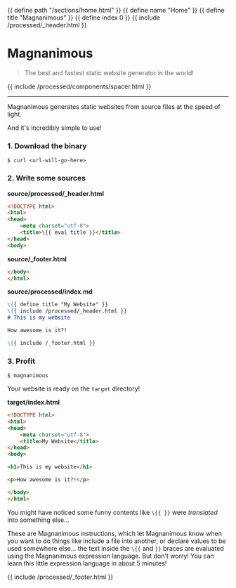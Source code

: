 {{ define path "/sections/home.html" }}
{{ define name "Home" }}
{{ define title "Magnanimous" }}
{{ define index 0 }}
{{ include /processed/_header.html }}

# Magnanimous

> The best and fastest static website generator in the world!

{{ include /processed/components/spacer.html }}
<hr>

Magnanimous generates static websites from source files at the speed of light.

And it's incredibly simple to use!

### 1. Download the binary

```
$ curl <url-will-go-here>
```

### 2. Write some sources

**source/processed/_header.html**

```html
<!DOCTYPE html>
<html>
<head>
    <meta charset="utf-8">
    <title>\{{ eval title }}</title>
</head>
<body>
```

**source/_footer.html**

```html
</body>
</html>
```

**source/processed/index.md**

```markdown
\{{ define title "My Website" }}
\{{ include /processed/_header.html }}
# This is my website

How awesome is it?!

\{{ include /_footer.html }}
```

### 3. Profit

```
$ magnanimous
```

Your website is ready on the `target` directory!

**target/index.html**
```html
<!DOCTYPE html>
<html>
<head>
    <meta charset="utf-8">
    <title>My Website</title>
</head>
<body>

<h1>This is my website</h1>

<p>How awesome is it?!</p>

</body>
</html>
```

You might have noticed some funny contents like `\{{ }}` were _translated_ into something else...

These are Magnanimous instructions, which let Magnanimous know when you want to do things like
include a file into another, or declare values to be used somewhere else... the text inside the
`\{{` and `}}` braces are evaluated using the Magnanimous expression language. But don't worry!
You can learn this little expression language in about 5 minutes!

{{ include /processed/_footer.html }}
